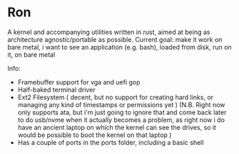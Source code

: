 # Ron
A kernel and accompanying utilities written in rust, aimed at
being as architecture agnostic/portable as possible.
Current goal: make it work on bare metal, i want to see an application (e.g. bash), loaded from disk, run on it, on bare metal

Info:
 - Framebuffer support for vga and uefi gop
 - Half-baked terminal driver
 - Ext2 Filesystem ( decent, but no support for creating hard links, or managing any kind of timestamps or permissions yet ) (N.B. Right now only supports ata, but i'm just going to ignore that and come back later to do usb/nvme when it actually becomes a problem, as right now i do have an ancient laptop on which the kernel can see the drives, so it would be possible to boot the kernel on that laptop )
 - Has a couple of ports in the ports folder, including a basic shell

